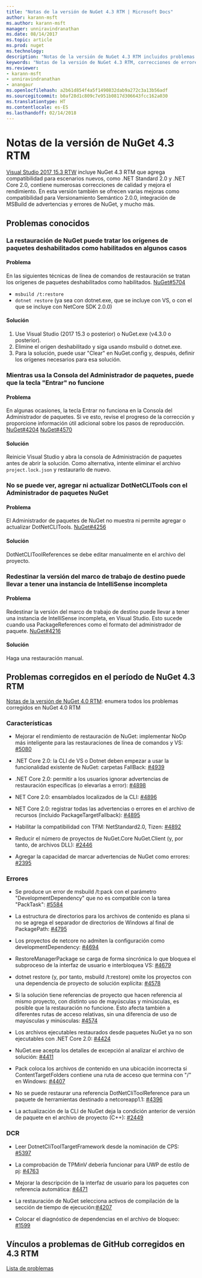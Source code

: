 ```yaml
---
title: "Notas de la versión de NuGet 4.3 RTM | Microsoft Docs"
author: karann-msft
ms.author: karann-msft
manager: unniravindranathan
ms.date: 08/14/2017
ms.topic: article
ms.prod: nuget
ms.technology: 
description: "Notas de la versión de NuGet 4.3 RTM incluidos problemas conocidos, correcciones de errores, características agregadas y DCR."
keywords: "Notas de la versión de NuGet 4.3 RTM, correcciones de errores, problemas, conocidos, características agregadas, DCR"
ms.reviewer:
- karann-msft
- unniravindranathan
- anangaur
ms.openlocfilehash: a2b61d854f4a5f1490832dab9a272c3a13b56adf
ms.sourcegitcommit: b0af28d1c809c7e951b0817d306643fcc162a030
ms.translationtype: HT
ms.contentlocale: es-ES
ms.lasthandoff: 02/14/2018
---
```

# <a name="nuget-43-rtm-release-notes"></a>Notas de la versión de NuGet 4.3 RTM

[Visual Studio 2017 15.3 RTW](https://www.visualstudio.com/news/releasenotes/vs2017-relnotes) incluye NuGet 4.3 RTM que agrega compatibilidad para escenarios nuevos, como .NET Standard 2.0 y .NET Core 2.0, contiene numerosas correcciones de calidad y mejora el rendimiento. En esta versión también se ofrecen varias mejoras como compatibilidad para Versionamiento Semántico 2.0.0, integración de MSBuild de advertencias y errores de NuGet, y mucho más.

## <a name="known-issues"></a>Problemas conocidos

### <a name="nuget-restore-may-treat-disabled-package-sources-as-enabled-in-some-cases"></a>La restauración de NuGet puede tratar los orígenes de paquetes deshabilitados como habilitados en algunos casos

#### <a name="issue"></a>Problema

En las siguientes técnicas de línea de comandos de restauración se tratan los orígenes de paquetes deshabilitados como habilitados. [NuGet#5704](https://github.com/NuGet/Home/issues/5704)
- `msbuild /t:restore`
- `dotnet restore` (ya sea con dotnet.exe, que se incluye con VS, o con el que se incluye con NetCore SDK 2.0.0)

#### <a name="workaround"></a>Solución

1. Use Visual Studio (2017 15.3 o posterior) o NuGet.exe (v4.3.0 o posterior).
1. Elimine el origen deshabilitado y siga usando msbuild o dotnet.exe.
1. Para la solución, puede usar "Clear" en NuGet.config y, después, definir los orígenes necesarios para esa solución.

### <a name="while-using-package-manager-console-enter-key-may-not-work"></a>Mientras usa la Consola del Administrador de paquetes, puede que la tecla "Entrar" no funcione

#### <a name="issue"></a>Problema

En algunas ocasiones, la tecla Entrar no funciona en la Consola del Administrador de paquetes. Si ve esto, revise el progreso de la corrección y proporcione información útil adicional sobre los pasos de reproducción. [NuGet#4204](https://github.com/NuGet/Home/issues/4204) [NuGet#4570](https://github.com/NuGet/Home/issues/4570)

#### <a name="workaround"></a>Solución

Reinicie Visual Studio y abra la consola de Administración de paquetes antes de abrir la solución. Como alternativa, intente eliminar el archivo `project.lock.json` y restaurarlo de nuevo.

### <a name="you-are-unable-to-view-add-or-update-dotnetclitools-using-nuget-package-manager"></a>No se puede ver, agregar ni actualizar DotNetCLITools con el Administrador de paquetes NuGet

#### <a name="issue"></a>Problema

El Administrador de paquetes de NuGet no muestra ni permite agregar o actualizar DotNetCLITools. [NuGet#4256](https://github.com/NuGet/Home/issues/4256)

#### <a name="workaround"></a>Solución

DotNetCLIToolReferences se debe editar manualmente en el archivo del proyecto.

### <a name="retargeting-target-framework-version-may-lead-to-incomplete-intellisense"></a>Redestinar la versión del marco de trabajo de destino puede llevar a tener una instancia de IntelliSense incompleta

#### <a name="issue"></a>Problema

Redestinar la versión del marco de trabajo de destino puede llevar a tener una instancia de IntelliSense incompleta, en Visual Studio. Esto sucede cuando usa PackageReferences como el formato del administrador de paquete. [NuGet#4216](https://github.com/NuGet/Home/issues/4216)

#### <a name="workaround"></a>Solución

Haga una restauración manual.

## <a name="issues-fixed-in-nuget-43-rtm-timeframe"></a>Problemas corregidos en el período de NuGet 4.3 RTM

[Notas de la versión de NuGet 4.0 RTM](../release-notes/nuget-4.0-RTM.md): enumera todos los problemas corregidos en NuGet 4.0 RTM

### <a name="features"></a>Características

- Mejorar el rendimiento de restauración de NuGet: implementar NoOp más inteligente para las restauraciones de línea de comandos y VS: [#5080](https://github.com/NuGet/Home/issues/5080)

- .NET Core 2.0: la CLI de VS o Dotnet deben empezar a usar la funcionalidad existente de NuGet: carpetas FallBack: [#4939](https://github.com/NuGet/Home/issues/4939)

- .NET Core 2.0: permitir a los usuarios ignorar advertencias de restauración específicas (o elevarlas a error): [#4898](https://github.com/NuGet/Home/issues/4898)

- NET Core 2.0: ensamblados localizados de la CLI: [#4896](https://github.com/NuGet/Home/issues/4896)

- NET Core 2.0: registrar todas las advertencias o errores en el archivo de recursos (incluido PackageTargetFallback): [#4895](https://github.com/NuGet/Home/issues/4895)

- Habilitar la compatibilidad con TFM: NetStandard2.0, Tizen: [#4892](https://github.com/NuGet/Home/issues/4892)

- Reducir el número de proyectos de NuGet.Core NuGet.Client (y, por tanto, de archivos DLL): [#2446](https://github.com/NuGet/Home/issues/2446)

- Agregar la capacidad de marcar advertencias de NuGet como errores: [#2395](https://github.com/NuGet/Home/issues/2395)

### <a name="bugs"></a>Errores

- Se produce un error de msbuild /t:pack con el parámetro "DevelopmentDependency" que no es compatible con la tarea "PackTask": [#5584](https://github.com/NuGet/Home/issues/5584)

- La estructura de directorios para los archivos de contenido es plana si no se agrega el separador de directorios de Windows al final de PackagePath: [#4795](https://github.com/NuGet/Home/issues/4795)

- Los proyectos de netcore no admiten la configuración como developmentDependency: [#4694](https://github.com/NuGet/Home/issues/4694)

- RestoreManagerPackage se carga de forma sincrónica lo que bloquea el subproceso de la interfaz de usuario e interbloquea VS: [#4679](https://github.com/NuGet/Home/issues/4679)

- dotnet restore (y, por tanto, msbuild /t:restore) omite los proyectos con una dependencia de proyecto de solución explícita: [#4578](https://github.com/NuGet/Home/issues/4578)

- Si la solución tiene referencias de proyecto que hacen referencia al mismo proyecto, con distinto uso de mayúsculas y minúsculas, es posible que la restauración no funcione. Esto afecta también a diferentes rutas de acceso relativas, sin una diferencia de uso de mayúsculas y minúsculas: [#4574](https://github.com/NuGet/Home/issues/4574)

- Los archivos ejecutables restaurados desde paquetes NuGet ya no son ejecutables con .NET Core 2.0: [#4424](https://github.com/NuGet/Home/issues/4424)

- NuGet.exe acepta los detalles de excepción al analizar el archivo de solución: [#4411](https://github.com/NuGet/Home/issues/4411)

- Pack coloca los archivos de contenido en una ubicación incorrecta si ContentTargetFolders contiene una ruta de acceso que termina con "/" en Windows: [#4407](https://github.com/NuGet/Home/issues/4407)

- No se puede restaurar una referencia DotNetCliToolReference para un paquete de herramientas destinado a netcoreapp1.1: [#4396](https://github.com/NuGet/Home/issues/4396)

- La actualización de la CLI de NuGet deja la condición anterior de versión de paquete en el archivo de proyecto (C++): [#2449](https://github.com/NuGet/Home/issues/2449)

### <a name="dcrs"></a>DCR

- Leer DotnetCliToolTargetFramework desde la nominación de CPS: [#5397](https://github.com/NuGet/Home/issues/5397)

- La comprobación de TPMinV debería funcionar para UWP de estilo de pj: [#4763](https://github.com/NuGet/Home/issues/4763)

- Mejorar la descripción de la interfaz de usuario para los paquetes con referencia automática: [#4471](https://github.com/NuGet/Home/issues/4471)

- La restauración de NuGet selecciona activos de compilación de la sección de tiempo de ejecución:[#4207](https://github.com/NuGet/Home/issues/4207)

- Colocar el diagnóstico de dependencias en el archivo de bloqueo: [#1599](https://github.com/NuGet/Home/issues/1599)

## <a name="links-to-github-issues-fixed-in-43-rtm"></a>Vínculos a problemas de GitHub corregidos en 4.3 RTM

[Lista de problemas](https://github.com/NuGet/Home/issues?q=is%3Aissue+is%3Aclosed+milestone%3A%224.3")
